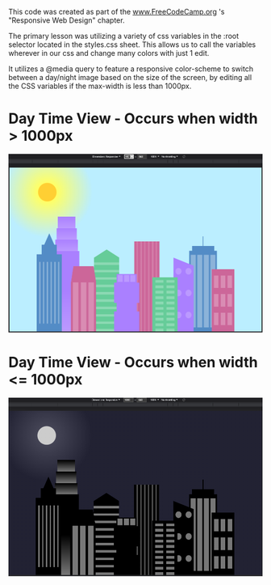 
This code was created as part of the www.FreeCodeCamp.org 's "Responsive Web Design" chapter.

The primary lesson was utilizing a variety of css variables in the :root selector located in the styles.css sheet. This allows us to call the variables wherever in our css and change many colors with just 1 edit.

It utilizes a @media query to feature a responsive color-scheme to switch between a day/night image based on the size of the screen, by editing all the CSS variables if the max-width is less than 1000px.

<h1>Day Time View - Occurs when width > 1000px</h1>
<img src = "https://github.com/ThomasGuaetta/Skyline-CSS-Practice/blob/main/Docs/1001px.png">

<h1>Day Time View - Occurs when width <= 1000px</h1>
<img src = "https://github.com/ThomasGuaetta/Skyline-CSS-Practice/blob/main/Docs/1000px.png">

